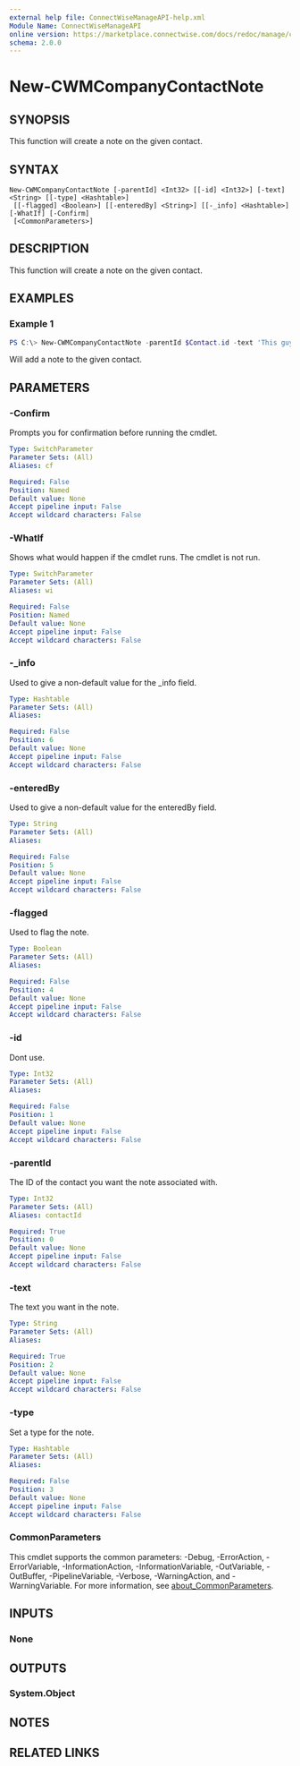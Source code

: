```yaml
---
external help file: ConnectWiseManageAPI-help.xml
Module Name: ConnectWiseManageAPI
online version: https://marketplace.connectwise.com/docs/redoc/manage/company.html#tag/ConfigurationTypeQuestionValues/paths/~1company~1configurations~1types~1{configurationTypeId:int}~1questions~1{questionId:int}~1values/post
schema: 2.0.0
---
```


# New-CWMCompanyContactNote

## SYNOPSIS
This function will create a note on the given contact.

## SYNTAX

```
New-CWMCompanyContactNote [-parentId] <Int32> [[-id] <Int32>] [-text] <String> [[-type] <Hashtable>]
 [[-flagged] <Boolean>] [[-enteredBy] <String>] [[-_info] <Hashtable>] [-WhatIf] [-Confirm]
 [<CommonParameters>]
```

## DESCRIPTION
This function will create a note on the given contact.

## EXAMPLES

### Example 1
```powershell
PS C:\> New-CWMCompanyContactNote -parentId $Contact.id -text 'This guy rocks!'
```

Will add a note to the given contact.

## PARAMETERS

### -Confirm
Prompts you for confirmation before running the cmdlet.

```yaml
Type: SwitchParameter
Parameter Sets: (All)
Aliases: cf

Required: False
Position: Named
Default value: None
Accept pipeline input: False
Accept wildcard characters: False
```

### -WhatIf
Shows what would happen if the cmdlet runs.
The cmdlet is not run.

```yaml
Type: SwitchParameter
Parameter Sets: (All)
Aliases: wi

Required: False
Position: Named
Default value: None
Accept pipeline input: False
Accept wildcard characters: False
```

### -_info
Used to give a non-default value for the _info field.

```yaml
Type: Hashtable
Parameter Sets: (All)
Aliases:

Required: False
Position: 6
Default value: None
Accept pipeline input: False
Accept wildcard characters: False
```

### -enteredBy
Used to give a non-default value for the enteredBy field.

```yaml
Type: String
Parameter Sets: (All)
Aliases:

Required: False
Position: 5
Default value: None
Accept pipeline input: False
Accept wildcard characters: False
```

### -flagged
Used to flag the note.

```yaml
Type: Boolean
Parameter Sets: (All)
Aliases:

Required: False
Position: 4
Default value: None
Accept pipeline input: False
Accept wildcard characters: False
```

### -id
Dont use.

```yaml
Type: Int32
Parameter Sets: (All)
Aliases:

Required: False
Position: 1
Default value: None
Accept pipeline input: False
Accept wildcard characters: False
```

### -parentId
The ID of the contact you want the note associated with.

```yaml
Type: Int32
Parameter Sets: (All)
Aliases: contactId

Required: True
Position: 0
Default value: None
Accept pipeline input: False
Accept wildcard characters: False
```

### -text
The text you want in the note.

```yaml
Type: String
Parameter Sets: (All)
Aliases:

Required: True
Position: 2
Default value: None
Accept pipeline input: False
Accept wildcard characters: False
```

### -type
Set a type for the note.

```yaml
Type: Hashtable
Parameter Sets: (All)
Aliases:

Required: False
Position: 3
Default value: None
Accept pipeline input: False
Accept wildcard characters: False
```

### CommonParameters
This cmdlet supports the common parameters: -Debug, -ErrorAction, -ErrorVariable, -InformationAction, -InformationVariable, -OutVariable, -OutBuffer, -PipelineVariable, -Verbose, -WarningAction, and -WarningVariable. For more information, see [about_CommonParameters](http://go.microsoft.com/fwlink/?LinkID=113216).

## INPUTS

### None
## OUTPUTS

### System.Object
## NOTES

## RELATED LINKS
